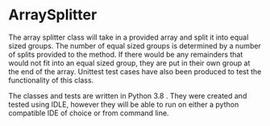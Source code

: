 # ArraySplitter


The array splitter class will take in a provided array and split it into equal sized groups. The number of equal sized groups is determined by a number of splits provided to the method. If there would be any remainders that would not fit into an equal sized group, they are put in their own group at the end of the array. Unittest test cases have also been produced to test the functionality of this class.

The classes and tests are written in Python 3.8 . They were created and tested using IDLE, however they will be able to run on either a python compatible IDE of choice or from command line. 

